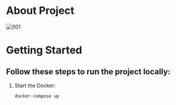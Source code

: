 About Project
================

![001](https://github.com/user-attachments/assets/b0fb751a-73ca-4f00-a3f9-29bdf7ea1923)


Getting Started
================

Follow these steps to run the project locally:
-----------------------------------------------

1. Start the Docker:
   ```python
   docker-compose up


